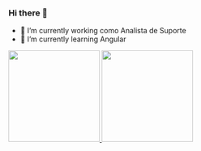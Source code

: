 ### Hi there 👋
- 🔭 I’m currently working  como Analista de Suporte
- 🌱 I’m currently learning  Angular

 <div>
  <a href="https://github.com/antoniiux">
  <img height="180em" src="https://github-readme-stats.vercel.app/api?username=antoniiux&show_icons=true&theme=dracula&include_all_commits=true&count_private=true"/>
  <img height="180em" src="https://github-readme-stats.vercel.app/api/top-langs/?username=antoniiux&layout=compact&langs_count=7&theme=dracula"/>
</div>
